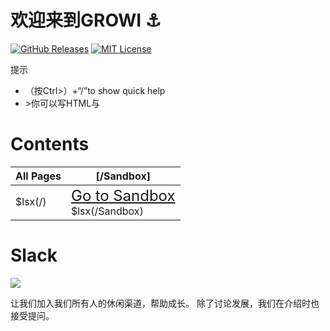 # 欢迎来到GROWI :anchor:

[![GitHub Releases](https://img.shields.io/github/release/weseek/growi.svg)](https://github.com/weseek/growi/releases/latest)
[![MIT License](https://img.shields.io/badge/license-MIT-blue.svg?style=flat)](LICENSE)

<div class="card border-primary">
  <div class="card-header bg-primary text-light">提示</div>
  <div class="card-body"><ul>
    <li>（按Ctrl>）+“/”to show quick help</li>
    <li>>你可以写HTML与</a href=”https://getbootstrap.com docs/4.5 components/“Bootstrap 4</a></li>
  </ul></div>
</div>

Contents
=========

|All Pages|[/Sandbox]|
| --- | --- |
| $lsx(/) | <div class="alert alert-success"><span style="font-size: x-large;"><i class="icon-check"></i> [Go to Sandbox](/Sandbox)</span></div> $lsx(/Sandbox)|

Slack 
=====

<a href="https://growi-slackin.weseek.co.jp/"><img src="https://growi-slackin.weseek.co.jp/badge.svg"></a>

让我们加入我们所有人的休闲渠道，帮助成长。
除了讨论发展，我们在介绍时也接受提问。